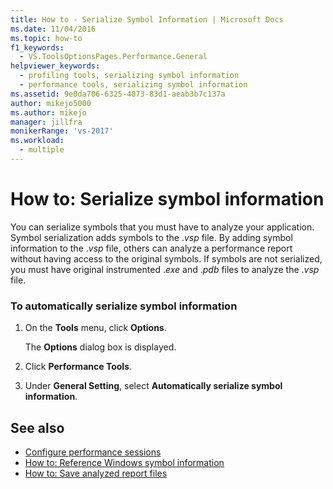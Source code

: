 ```yaml
---
title: How to - Serialize Symbol Information | Microsoft Docs
ms.date: 11/04/2016
ms.topic: how-to
f1_keywords: 
  - VS.ToolsOptionsPages.Performance.General
helpviewer_keywords: 
  - profiling tools, serializing symbol information
  - performance tools, serializing symbol information
ms.assetid: 9e0da706-6325-4073-83d1-aeab3b7c137a
author: mikejo5000
ms.author: mikejo
manager: jillfra
monikerRange: 'vs-2017'
ms.workload: 
  - multiple
---
```

# How to: Serialize symbol information
You can serialize symbols that you must have to analyze your application. Symbol serialization adds symbols to the .*vsp* file. By adding symbol information to the .*vsp* file, others can analyze a performance report without having access to the original symbols. If symbols are not serialized, you must have original instrumented .*exe* and .*pdb* files to analyze the .*vsp* file.

### To automatically serialize symbol information

1. On the **Tools** menu, click **Options**.

     The **Options** dialog box is displayed.

2. Click **Performance Tools**.

3. Under **General Setting**, select **Automatically serialize symbol information**.

## See also
- [Configure performance sessions](../profiling/configuring-performance-sessions.md)
- [How to: Reference Windows symbol information](../profiling/how-to-reference-windows-symbol-information.md)
- [How to: Save analyzed report files](/previous-versions/visualstudio/visual-studio-2010/bb763106\(v\=vs.100\))
